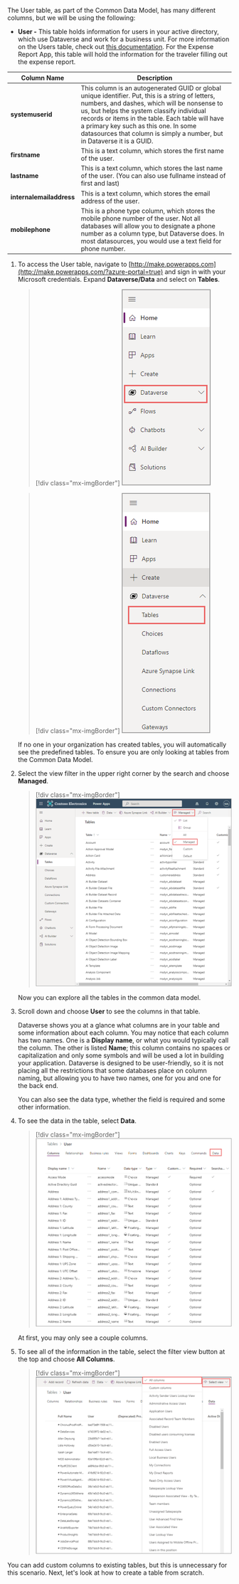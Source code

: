 The User table, as part of the Common Data Model, has many different columns, but we will be using the following:

- **User -** This table holds information for users in your active directory, which use Dataverse and work for a business unit. For more information on the Users table, check out [this documentation](/powerapps/developer/data-platform/user-team-entities/?azure-portal=true#). For the Expense Report App, this table will hold the information for the traveler filling out the expense report.

|Column Name|Description|
|-|-|
|**systemuserid** |This column is an autogenerated GUID or global unique identifier. Put, this is a string of letters, numbers, and dashes, which will be   nonsense to us, but helps the system classify individual records or items in the table. Each table will have a primary key such as this one. In some   datasources that column is simply a number, but in Dataverse it is a GUID.|
|**firstname**| This is a text column, which stores the first name of the user.|
|**lastname**| This is a text column, which stores the last name of the user. (You can also use fullname instead of first and last) |
|**internalemailaddress**| This is a text column, which stores the email address of the user.|
| **mobilephone** |This is a phone type column, which stores the mobile phone number of   the user. Not all databases will allow you to designate a phone number as a   column type, but Dataverse does. In most datasources, you would use a text   field for phone number. |

1. To access the User table, navigate to [http://make.powerapps.com](http://make.powerapps.com/?azure-portal=true) and sign in with your Microsoft credentials. Expand **Dataverse/Data** and select on **Tables**.

    > [!div class="mx-imgBorder"]
    > [![Screenshot of the Dataverse left navigation menu with the Dataverse option highlighted.](../media/2-dataverse.png)](../media/2-dataverse.png#lightbox)

    > [!div class="mx-imgBorder"]
    > [![Screenshot of the Dataverse left navigation menu with the Tables option highlighted.](../media/3-tables.png)](../media/3-tables.png#lightbox)

    If no one in your organization has created tables, you will automatically see the predefined tables. To ensure you are only looking at tables from the Common Data Model.

1. Select the view filter in the upper right corner by the search and choose **Managed**.

    > [!div class="mx-imgBorder"]
    > [![Screenshot of Power Apps tables page with the Managed option highlighted and menu expanded.](../media/4-managed.png)](../media/4-managed.png#lightbox)

    Now you can explore all the tables in the common data model.

1. Scroll down and choose **User** to see the columns in that table.

    Dataverse shows you at a glance what columns are in your table and some information about each column. You may notice that each column has two names. One is a **Display name**, or what you would typically call the column. The other is listed **Name**; this column contains no spaces or capitalization and only some symbols and will be used a lot in building your application. Dataverse is designed to be user-friendly, so it is not placing all the restrictions that some databases place on column naming, but allowing you to have two names, one for you and one for the back end.

    You can also see the data type, whether the field is required and some other information.

1. To see the data in the table, select **Data**.

    > [!div class="mx-imgBorder"]
    > [![Screenshot of User data columns with the Data option highlighted in the top navigation bar.](../media/5-user-data.png)](../media/5-user-data.png#lightbox)

    At first, you may only see a couple columns.

1. To see all of the information in the table, select the filter view button at the top and choose **All Columns**.

    > [!div class="mx-imgBorder"]
    > [![Screenshot of the Select View filter option expanded and the All columns option selected.](../media/6-all-columns.png)](../media/6-all-columns.png#lightbox)

You can add custom columns to existing tables, but this is unnecessary for this scenario. Next, let's look at how to create a table from scratch.
